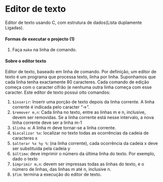 # Editor de texto

Editor de texto usando C, com estrutura de dados(Lista duplamente Ligadas).

#### Formas de executar o projecto (1)

1. Faça `make` na linha de comando.

#### Sobre o editor texto

Editor de texto, baseado em linha de comando. Por definição, um editor de texto é um programa que processa texto, linha por linha. Suponhamos que cada linha tenha exactamente 80 caracteres. Cada comando de edição começa com o caracter cifrão (e nenhuma outra linha começa com esse caracter. Este editor de texto possui oito comandos:

1. `$inserir`: Inserir uma porção de texto depois da linha corrente. A linha corrente é indicada pelo caracter “→”.
2. `$remover m,n`: Cada linha no texto, entre as linhas m e n, inclusive, devem ser removidas. Se a linha corrente está nesse intervalo, a nova linha corrente deve ser a linha m-1
3. `$linha m`: A linha m deve tornar-se a linha corrente.
4. `$Localizar %x`: localizar no texto todas as ocorrências da cadeia de caracteres x
5. `$alterar %x %y %`: (na linha corrente), cada ocorrência da cadeia x deve ser substituída pela cadeia y
6. `$último`: deve imprimir o número da última linha do texto. Por exemplo, dado o texto
7. `$imprimir m,n`: devem ser impressas todas as linhas do texto, e o número de linhas, das linhas m até n, inclusive n.
8. `$fim`: termina a execução do editor de texto.
